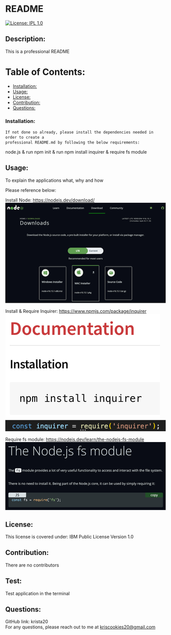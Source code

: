 # README

  [![License: IPL 1.0](https://img.shields.io/badge/License-IPL_1.0-blue.svg)](https://opensource.org/licenses/IPL-1.0)

  ## Description:
  This is a professional README
  
  # Table of Contents:
  * [Installation:](#installation:)
  * [Usage:](#usage)
  * [License:](#license)
  * [Contribution:](#contribution)
  * [Questions:](#questions)
  
  ### Installation:
    If not done so already, please install the dependencies needed in order to create a
    professional README.md by following the below requirements:
  node.js & run npm init & run npm install inquirer & require fs module
  ## Usage:
  To explain the applications what, why and how

  Please reference below:

  Install Node:
  https://nodejs.dev/download/
  ![](/assets/images/install_node.png)

  Install & Require Inquirer:
  https://www.npmjs.com/package/inquirer
  ![](/assets/images/install_inquirer.png)
  ![](/assets/images/require_inquirer.png)

  Require fs module:
  https://nodejs.dev/learn/the-nodejs-fs-module
  ![](/assets/images/node.js_fs_module.png)


  ## License:
  This license is covered under:
  IBM Public License Version 1.0
  ## Contribution:
  There are no contributors  
  ## Test:
  Test application in the terminal
  ## Questions: 
  GitHub link: krista20  
  For any questions, please reach out to me at kriscookies20@gmail.com
  